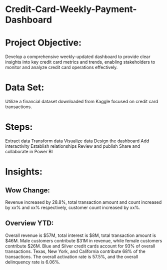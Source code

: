 # Credit-Card-Weekly-Payment-Dashboard

# Project Objective:
Develop a comprehensive weekly-updated dashboard to provide clear insights into key credit card metrics and trends, enabling stakeholders to monitor and analyze credit card operations effectively.

# Data Set:
Utilize a financial dataset downloaded from Kaggle focused on credit card transactions.

# Steps:
Extract data
Transform data
Visualize data
Design the dashboard
Add interactivity
Establish relationships
Review and publish
Share and collaborate in Power BI

# Insights:
## Wow Change: 
Revenue increased by 28.8%, total transaction amount and count increased by xx% and xx% respectively, customer count increased by xx%.
## Overview YTD: 
Overall revenue is $57M, total interest is $8M, total transaction amount is $46M. Male customers contribute $31M in revenue, while female customers contribute $26M. Blue and Silver credit cards account for 93% of overall transactions. Texas, New York, and California contribute 68% of the transactions. The overall activation rate is 57.5%, and the overall delinquency rate is 6.06%.
